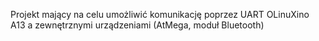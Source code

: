 Projekt mający na celu umożliwić komunikację poprzez UART OLinuXino A13 a zewnętrznymi urządzeniami (AtMega, moduł Bluetooth)
